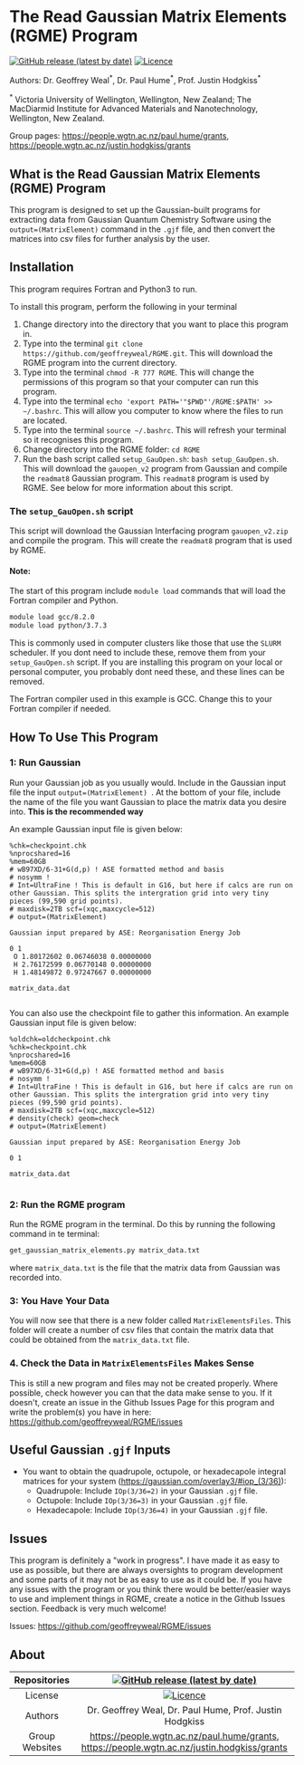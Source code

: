 # The Read Gaussian Matrix Elements (RGME) Program

[![GitHub release (latest by date)](https://img.shields.io/github/v/release/geoffreyweal/RGME)](https://github.com/geoffreyweal/RGME)
[![Licence](https://img.shields.io/github/license/geoffreyweal/RGME)](https://www.gnu.org/licenses/agpl-3.0.en.html)

Authors: Dr. Geoffrey Weal<sup>\*</sup>, Dr. Paul Hume<sup>\*</sup>, Prof. Justin Hodgkiss<sup>\*</sup>

<sup>\*</sup> Victoria University of Wellington, Wellington, New Zealand; The MacDiarmid Institute for Advanced Materials and Nanotechnology, Wellington, New Zealand. 

Group pages: https://people.wgtn.ac.nz/paul.hume/grants, https://people.wgtn.ac.nz/justin.hodgkiss/grants

## What is the Read Gaussian Matrix Elements (RGME) Program

This program is designed to set up the Gaussian-built programs for extracting data from Gaussian Quantum Chemistry Software using the ``output=(MatrixElement)`` command in the ``.gjf`` file, and then convert the matrices into csv files for further analysis by the user. 

## Installation

This program requires Fortran and Python3 to run.

To install this program, perform the following in your terminal

1. Change directory into the directory that you want to place this program in.
2. Type into the terminal ``git clone https://github.com/geoffreyweal/RGME.git``. This will download the RGME program into the current directory.
3. Type into the terminal ``chmod -R 777 RGME``. This will change the permissions of this program so that your computer can run this program.
3. Type into the terminal ``echo 'export PATH='"$PWD"'/RGME:$PATH' >> ~/.bashrc``. This will allow you computer to know where the files to run are located.
4. Type into the terminal ``source ~/.bashrc``. This will refresh your terminal so it recognises this program.
5. Change directory into the RGME folder: ``cd RGME``
6. Run the bash script called ``setup_GauOpen.sh``: ``bash setup_GauOpen.sh``. This will download the ``gauopen_v2`` program from Gaussian and compile the ``readmat8`` Gaussian program. This ``readmat8`` program is used by RGME. See below for more information about this script. 

### The ``setup_GauOpen.sh`` script

This script will download the Gaussian Interfacing program ``gauopen_v2.zip`` and compile the program. This will create the ``readmat8`` program that is used by RGME.

#### Note: 

The start of this program include ``module load`` commands that will load the Fortran compiler and Python. 

```bash
module load gcc/8.2.0
module load python/3.7.3
```

This is commonly used in computer clusters like those that use the ``SLURM`` scheduler. If you dont need to include these, remove them from your ``setup_GauOpen.sh`` script. If you are installing this program on your local or personal computer, you probably dont need these, and these lines can be removed. 

The Fortran compiler used in this example is GCC. Change this to your Fortran compiler if needed.

## How To Use This Program

### 1: Run Gaussian

Run your Gaussian job as you usually would. Include in the Gaussian input file the input ``output=(MatrixElement)
``. At the bottom of your file, include the name of the file you want Gaussian to place the matrix data you desire into. **This is the recommended way**

An example Gaussian input file is given below:

```
%chk=checkpoint.chk
%nprocshared=16
%mem=60GB
# wB97XD/6-31+G(d,p) ! ASE formatted method and basis
# nosymm ! 
# Int=UltraFine ! This is default in G16, but here if calcs are run on other Gaussian. This splits the intergration grid into very tiny pieces (99,590 grid points).
# maxdisk=2TB scf=(xqc,maxcycle=512)
# output=(MatrixElement)

Gaussian input prepared by ASE: Reorganisation Energy Job

0 1
 O 1.80172602 0.06746038 0.00000000
 H 2.76172599 0.06770148 0.00000000
 H 1.48149872 0.97247667 0.00000000

matrix_data.dat


```

You can also use the checkpoint file to gather this information. An example Gaussian input file is given below:

```
%oldchk=oldcheckpoint.chk
%chk=checkpoint.chk
%nprocshared=16
%mem=60GB
# wB97XD/6-31+G(d,p) ! ASE formatted method and basis
# nosymm ! 
# Int=UltraFine ! This is default in G16, but here if calcs are run on other Gaussian. This splits the intergration grid into very tiny pieces (99,590 grid points).
# maxdisk=2TB scf=(xqc,maxcycle=512)
# density(check) geom=check 
# output=(MatrixElement)

Gaussian input prepared by ASE: Reorganisation Energy Job

0 1

matrix_data.dat


```

### 2: Run the RGME program

Run the RGME program in the terminal. Do this by running the following command in te terminal:

``` bash
get_gaussian_matrix_elements.py matrix_data.txt
```

where ``matrix_data.txt`` is the file that the matrix data from Gaussian was recorded into.

### 3: You Have Your Data

You will now see that there is a new folder called ``MatrixElementsFiles``. This folder will create a number of csv files that contain the matrix data that could be obtained from the ``matrix_data.txt`` file. 

### 4. Check the Data in ``MatrixElementsFiles`` Makes Sense

This is still a new program and files may not be created properly. Where possible, check however you can that the data make sense to you. If it doesn't, create an issue in the Github Issues Page for this program and write the problem(s) you have in here: https://github.com/geoffreyweal/RGME/issues

## Useful Gaussian ``.gjf`` Inputs

* You want to obtain the quadrupole, octupole, or hexadecapole integral matrices for your system (https://gaussian.com/overlay3/#iop_(3/36)): 
	* Quadrupole: Include ``IOp(3/36=2)`` in your Gaussian ``.gjf`` file.
	* Octupole: Include ``IOp(3/36=3)`` in your Gaussian ``.gjf`` file.
	* Hexadecapole: Include ``IOp(3/36=4)`` in your Gaussian ``.gjf`` file.

## Issues

This program is definitely a "work in progress". I have made it as easy to use as possible, but there are always oversights to program development and some parts of it may not be as easy to use as it could be. If you have any issues with the program or you think there would be better/easier ways to use and implement things in RGME, create a notice in the Github Issues section. Feedback is very much welcome!

Issues: https://github.com/geoffreyweal/RGME/issues

## About

<div align="center">

| Repositories | [![GitHub release (latest by date)](https://img.shields.io/github/v/release/geoffreyweal/RGME)](https://github.com/geoffreyweal/RGME) |
|:----------------------:|:-------------------------------------------------------------:|
| License | [![Licence](https://img.shields.io/github/license/geoffreyweal/RGME)](https://www.gnu.org/licenses/agpl-3.0.en.html) |
| Authors | Dr. Geoffrey Weal, Dr. Paul Hume, Prof. Justin Hodgkiss |
| Group Websites | https://people.wgtn.ac.nz/paul.hume/grants, https://people.wgtn.ac.nz/justin.hodgkiss/grants |

</div>

